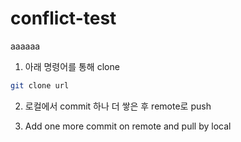 # conflict-test

aaaaaa

1. 아래 명령어를 통해 clone

```bash
git clone url
```

2. 로컬에서 commit 하나 더 쌓은 후 remote로 push

3. Add one more commit on remote and pull by local
